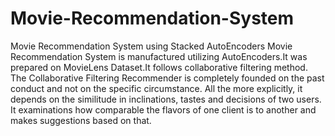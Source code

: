 # Movie-Recommendation-System
Movie Recommendation System using Stacked AutoEncoders
Movie Recommendation System is manufactured utilizing AutoEncoders.It was prepared on MovieLens Dataset.It follows collaborative filtering method. The Collaborative Filtering Recommender is completely founded on the past conduct and not on the specific circumstance. All the more explicitly, it depends on the similitude in inclinations, tastes and decisions of two users. It examinations how comparable the flavors of one client is to another and makes suggestions based on that.
